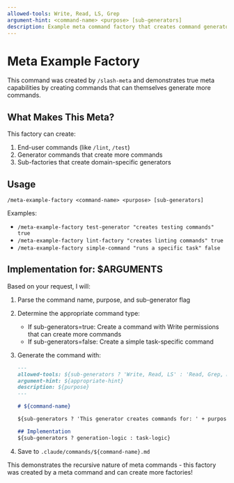 ```yaml
---
allowed-tools: Write, Read, LS, Grep
argument-hint: <command-name> <purpose> [sub-generators]
description: Example meta command factory that creates command generators
---
```


# Meta Example Factory

This command was created by `/slash-meta` and demonstrates true meta capabilities by creating commands that can themselves generate more commands.

## What Makes This Meta?

This factory can create:
1. End-user commands (like `/lint`, `/test`)
2. Generator commands that create more commands
3. Sub-factories that create domain-specific generators

## Usage

`/meta-example-factory <command-name> <purpose> [sub-generators]`

Examples:
- `/meta-example-factory test-generator "creates testing commands" true`
- `/meta-example-factory lint-factory "creates linting commands" true`
- `/meta-example-factory simple-command "runs a specific task" false`

## Implementation for: $ARGUMENTS

Based on your request, I will:

1. Parse the command name, purpose, and sub-generator flag
2. Determine the appropriate command type:
   - If sub-generators=true: Create a command with Write permissions that can create more commands
   - If sub-generators=false: Create a simple task-specific command

3. Generate the command with:
   ```markdown
   ---
   allowed-tools: ${sub-generators ? 'Write, Read, LS' : 'Read, Grep, MultiEdit'}
   argument-hint: ${appropriate-hint}
   description: ${purpose}
   ---

   # ${command-name}

   ${sub-generators ? 'This generator creates commands for: ' + purpose : purpose}

   ## Implementation
   ${sub-generators ? generation-logic : task-logic}
   ```

4. Save to `.claude/commands/${command-name}.md`

This demonstrates the recursive nature of meta commands - this factory was created by a meta command and can create more factories!
